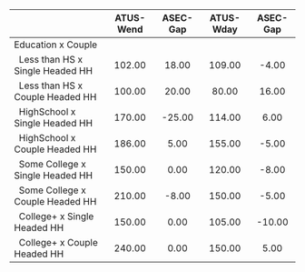 
|                      |    ATUS-Wend |     ASEC-Gap |    ATUS-Wday |     ASEC-Gap |
| -------------------- | :----------: | :----------: | :----------: | :----------: |
| Education x Couple   |              |              |              |              |
| &nbsp;&nbsp;Less than HS x Single Headed HH |       102.00 |        18.00 |       109.00 |        -4.00 |
| &nbsp;&nbsp;Less than HS x Couple Headed HH |       100.00 |        20.00 |        80.00 |        16.00 |
| &nbsp;&nbsp;HighSchool x Single Headed HH |       170.00 |       -25.00 |       114.00 |         6.00 |
| &nbsp;&nbsp;HighSchool x Couple Headed HH |       186.00 |         5.00 |       155.00 |        -5.00 |
| &nbsp;&nbsp;Some College x Single Headed HH |       150.00 |         0.00 |       120.00 |        -8.00 |
| &nbsp;&nbsp;Some College x Couple Headed HH |       210.00 |        -8.00 |       150.00 |        -5.00 |
| &nbsp;&nbsp;College+ x Single Headed HH |       150.00 |         0.00 |       105.00 |       -10.00 |
| &nbsp;&nbsp;College+ x Couple Headed HH |       240.00 |         0.00 |       150.00 |         5.00 |

